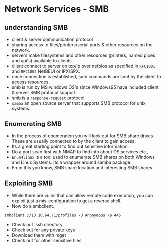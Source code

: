 # Network Services - SMB

## understanding SMB
- client & server communication protocol
- sharing access to files/printers/serial ports & other resources on the network.
- servers make filesystems and other resources (printers, named pipes and api's) available to clients.
- client connect to server on tcp/ip over netbios as specified in `RFC1001` and `RFC1002`,NetBEUI or IPX/SPX.
- once connection is established, smb commands are sent by the client to access resources.
- smb is run by MS windows OS's since Windows95 have included client & server SMB protocol support.
- smb is a `response-request` protocol.
- `samba` an open source server that supports SMB protocol for unix systems.

## Enumerating SMB
- In the process of enumeration you will look out for SMB share drives. These are usually connected to by the client to gain access.
- Its a great starting point to find out sensitive information.
- Do a port scan first with NMAP to find info about OS,services etc.,
- `Enum4linux` is a tool used to enumerate SMB shares on both Windows and Linux Systems. Its a wrapper around samba package.
- From this you know, SMB share location and interesting SMB shares

## Exploiting SMB
- While there are vulns that can allow remote code execution, you can exploit just a mis-configuration to get a reverse shell.
- Now do a smbclient.
```
smbclient //10.10.64.71/profiles -U Anonymous -p 445
```
- Check out .ssh directory
- Check out for any private keys
- Download them with mget
- Check out for other sensitive files
